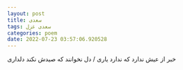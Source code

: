 ```yaml
---
layout: post
title: سعدی
tags: سعدی غزل
categories: poem
date: 2022-07-23 03:57:06.920528
---
```


خبر از عیش ندارد که ندارد یاری / دل نخوانند که صیدش نکند دلداری